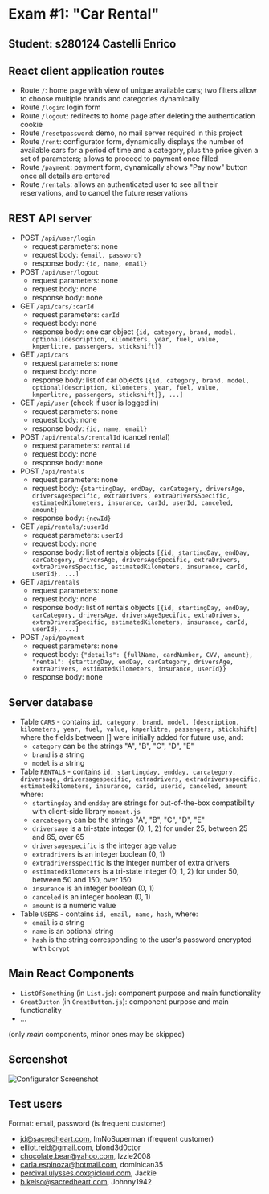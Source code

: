 # Exam #1: "Car Rental"
## Student: s280124 Castelli Enrico 

## React client application routes

- Route `/`: home page with view of unique available cars; two filters allow to choose multiple brands and categories dynamically
- Route `/login`: login form
- Route `/logout`: redirects to home page after deleting the authentication cookie
- Route `/resetpassword`: demo, no mail server required in this project
- Route `/rent`: configurator form, dynamically displays the number of available cars for a period of time and a category, plus the price given a set of parameters; allows to proceed to payment once filled
- Route `/payment`: payment form, dynamically shows "Pay now" button once all details are entered
- Route `/rentals`: allows an authenticated user to see all their reservations, and to cancel the future reservations

## REST API server

- POST `/api/user/login`
  - request parameters: none
  - request body: `{email, password}`
  - response body: `{id, name, email}`
- POST `/api/user/logout`
  - request parameters: none
  - request body: none
  - response body: none
- GET `/api/cars/:carId`
  - request parameters: `carId`
  - request body: none
  - response body: one car object `{id, category, brand, model, optional[description, kilometers, year, fuel, value, kmperlitre, passengers, stickshift]}`
- GET `/api/cars`
  - request parameters: none
  - request body: none
  - response body: list of car objects `[{id, category, brand, model, optional[description, kilometers, year, fuel, value, kmperlitre, passengers, stickshift]}, ...]`
- GET `/api/user` (check if user is logged in)
  - request parameters: none
  - request body: none
  - response body: `{id, name, email}`
- POST `/api/rentals/:rentalId` (cancel rental)
  - request parameters: `rentalId`
  - request body: none
  - response body: none
- POST `/api/rentals`
  - request parameters: none
  - request body: `{startingDay, endDay, carCategory, driversAge, driversAgeSpecific, extraDrivers, extraDriversSpecific, estimatedKilometers, insurance, carId, userId, canceled, amount}`
  - response body: `{newId}`
- GET `/api/rentals/:userId`
  - request parameters: `userId`
  - request body: none
  - response body: list of rentals objects `[{id, startingDay, endDay, carCategory, driversAge, driversAgeSpecific, extraDrivers, extraDriversSpecific, estimatedKilometers, insurance, carId, userId}, ...]`
- GET `/api/rentals`
  - request parameters: none
  - request body: none
  - response body: list of rentals objects `[{id, startingDay, endDay, carCategory, driversAge, driversAgeSpecific, extraDrivers, extraDriversSpecific, estimatedKilometers, insurance, carId, userId}, ...]`
- POST `/api/payment`
  - request parameters: none
  - request body: `{"details": {fullName, cardNumber, CVV, amount}, "rental": {startingDay, endDay, carCategory, driversAge, extraDrivers, estimatedKilometers, insurance, userId}}`
  - response body: none

## Server database

- Table `CARS` - contains `id, category, brand, model, [description, kilometers, year, fuel, value, kmperlitre, passengers, stickshift]` where the fields between [] were initially added for future use, and:
  - `category` can be the strings "A", "B", "C", "D", "E"
  - `brand` is a string
  - `model` is a string
- Table `RENTALS` - contains `id, startingday, endday, carcategory, driversage, driversagespecific, extradrivers, extradriversspecific, estimatedkilometers, insurance, carid, userid, canceled, amount` where:
  - `startingday` and `endday` are strings for out-of-the-box compatibility with client-side library `moment.js`
  - `carcategory` can be the strings "A", "B", "C", "D", "E"
  - `driversage` is a tri-state integer (0, 1, 2) for under 25, between 25 and 65, over 65
  - `driversagespecific` is the integer age value
  - `extradrivers` is an integer boolean (0, 1)
  - `extradriversspecific` is the integer number of extra drivers
  - `estimatedkilometers` is a tri-state integer (0, 1, 2) for under 50, between 50 and 150, over 150
  - `insurance` is an integer boolean (0, 1)
  - `canceled` is an integer boolean (0, 1)
  - `amount` is a numeric value
- Table `USERS` - contains `id, email, name, hash`, where:
  - `email` is a string
  - `name` is an optional string
  - `hash` is the string corresponding to the user's password encrypted with `bcrypt`

## Main React Components

- `ListOfSomething` (in `List.js`): component purpose and main functionality
- `GreatButton` (in `GreatButton.js`): component purpose and main functionality
- ...

(only _main_ components, minor ones may be skipped)

## Screenshot

![Configurator Screenshot](./img/screenshot.jpg)

## Test users
Format: email, password (is frequent customer)  

* jd@sacredheart.com, ImNoSuperman (frequent customer)
* elliot.reid@gmail.com, blond3d0ctor
* chocolate.bear@yahoo.com, Izzie2008
* carla.espinoza@hotmail.com, dominican35
* percival.ulysses.cox@icloud.com, Jackie
* b.kelso@sacredheart.com, Johnny1942